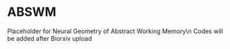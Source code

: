 # ABSWM
Placeholder for Neural Geometry of Abstract Working Memory\n
Codes will be added after Biorxiv upload
